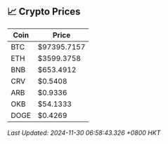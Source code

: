 ## 📈 Crypto Prices

| Coin | Price |
| ---- | ----- |
| BTC | $97395.7157 |
| ETH | $3599.3758 |
| BNB | $653.4912 |
| CRV | $0.5408 |
| ARB | $0.9336 |
| OKB | $54.1333 |
| DOGE | $0.4269 |

_Last Updated: 2024-11-30 06:58:43.326 +0800 HKT_